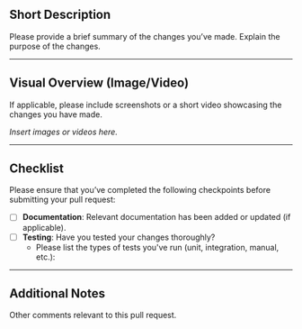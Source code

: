 ## Short Description

Please provide a brief summary of the changes you’ve made. Explain the purpose of the changes.

---

## Visual Overview (Image/Video)

If applicable, please include screenshots or a short video showcasing the changes you have made.

*Insert images or videos here.*

---

## Checklist

Please ensure that you’ve completed the following checkpoints before submitting your pull request:

- [ ] **Documentation**: Relevant documentation has been added or updated (if applicable).
- [ ] **Testing**: Have you tested your changes thoroughly?
  - Please list the types of tests you've run (unit, integration, manual, etc.):

---

## Additional Notes

Other comments relevant to this pull request.